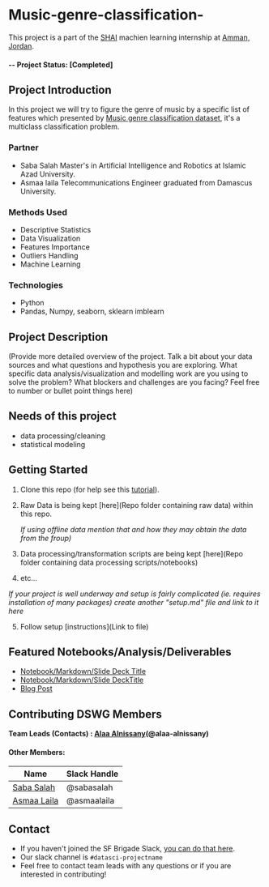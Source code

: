 # Music-genre-classification-
This project is a part of the [SHAI](https://shaiforai.com/) machien learning internship at [Amman, Jordan](https://goo.gl/maps/hSGhVMzNeCMcjyYG9).

#### -- Project Status: [Completed]

## Project Introduction
In this project we will try to figure the genre of music by a specific list of features which presented by [Music genre classification dataset](https://www.kaggle.com/competitions/shai-training-level-1-b/data), it's a multiclass classification problem.

### Partner
* Saba Salah Master's in Artificial Intelligence and Robotics at Islamic Azad University.
* Asmaa laila Telecommunications Engineer graduated from Damascus University.

### Methods Used
* Descriptive Statistics
* Data Visualization
* Features Importance
* Outliers Handling
* Machine Learning

### Technologies
* Python
* Pandas, Numpy, seaborn, sklearn imblearn


## Project Description
(Provide more detailed overview of the project.  Talk a bit about your data sources and what questions and hypothesis you are exploring. What specific data analysis/visualization and modelling work are you using to solve the problem? What blockers and challenges are you facing?  Feel free to number or bullet point things here)

## Needs of this project
- data processing/cleaning
- statistical modeling

## Getting Started

1. Clone this repo (for help see this [tutorial](https://help.github.com/articles/cloning-a-repository/)).
2. Raw Data is being kept [here](Repo folder containing raw data) within this repo.

    *If using offline data mention that and how they may obtain the data from the froup)*
    
3. Data processing/transformation scripts are being kept [here](Repo folder containing data processing scripts/notebooks)
4. etc...

*If your project is well underway and setup is fairly complicated (ie. requires installation of many packages) create another "setup.md" file and link to it here*  

5. Follow setup [instructions](Link to file)

## Featured Notebooks/Analysis/Deliverables
* [Notebook/Markdown/Slide Deck Title](link)
* [Notebook/Markdown/Slide DeckTitle](link)
* [Blog Post](link)


## Contributing DSWG Members

**Team Leads (Contacts) : [Alaa Alnissany](https://github.com/alaa-alnissany)(@alaa-alnissany)**

#### Other Members:

|Name     |  Slack Handle   | 
|---------|-----------------|
|[Saba Salah](https://github.com/sabasalah)| @sabasalah        |
|[Asmaa Laila](https://github.com/asmaalaila/) |     @asmaalaila    |

## Contact
* If you haven't joined the SF Brigade Slack, [you can do that here](http://c4sf.me/slack).  
* Our slack channel is `#datasci-projectname`
* Feel free to contact team leads with any questions or if you are interested in contributing!
